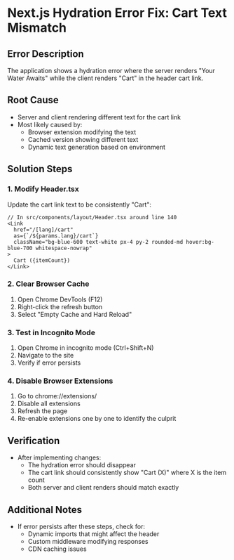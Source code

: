# Next.js Hydration Error Fix: Cart Text Mismatch

## Error Description
The application shows a hydration error where the server renders "Your Water Awaits" while the client renders "Cart" in the header cart link.

## Root Cause
- Server and client rendering different text for the cart link
- Most likely caused by:
  - Browser extension modifying the text
  - Cached version showing different text
  - Dynamic text generation based on environment

## Solution Steps

### 1. Modify Header.tsx
Update the cart link text to be consistently "Cart":

```tsx
// In src/components/layout/Header.tsx around line 140
<Link 
  href="/[lang]/cart" 
  as={`/${params.lang}/cart`} 
  className="bg-blue-600 text-white px-4 py-2 rounded-md hover:bg-blue-700 whitespace-nowrap"
>
  Cart ({itemCount})
</Link>
```

### 2. Clear Browser Cache
1. Open Chrome DevTools (F12)
2. Right-click the refresh button
3. Select "Empty Cache and Hard Reload"

### 3. Test in Incognito Mode
1. Open Chrome in incognito mode (Ctrl+Shift+N)
2. Navigate to the site
3. Verify if error persists

### 4. Disable Browser Extensions
1. Go to chrome://extensions/
2. Disable all extensions
3. Refresh the page
4. Re-enable extensions one by one to identify the culprit

## Verification
- After implementing changes:
  - The hydration error should disappear
  - The cart link should consistently show "Cart (X)" where X is the item count
  - Both server and client renders should match exactly

## Additional Notes
- If error persists after these steps, check for:
  - Dynamic imports that might affect the header
  - Custom middleware modifying responses
  - CDN caching issues